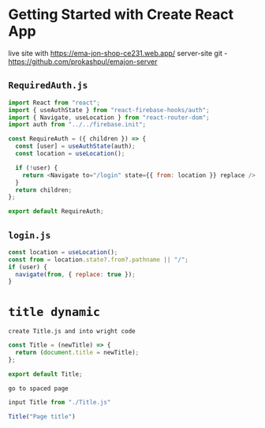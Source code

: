 # Getting Started with Create React App

live site with https://ema-jon-shop-ce231.web.app/
server-site git - https://github.com/prokashpul/emajon-server

## `RequiredAuth.js`

```javascript
import React from "react";
import { useAuthState } from "react-firebase-hooks/auth";
import { Navigate, useLocation } from "react-router-dom";
import auth from "../../firebase.init";

const RequireAuth = ({ children }) => {
  const [user] = useAuthState(auth);
  const location = useLocation();

  if (!user) {
    return <Navigate to="/login" state={{ from: location }} replace />;
  }
  return children;
};

export default RequireAuth;
```

## `login.js`

```javascript
const location = useLocation();
const from = location.state?.from?.pathname || "/";
if (user) {
  navigate(from, { replace: true });
}
```

# `title dynamic`

`create Title.js and into wright code`

```javascript
const Title = (newTitle) => {
  return (document.title = newTitle);
};

export default Title;
```

`go to spaced page `

```javascript
input Title from "./Title.js"

Title("Page title")
```
